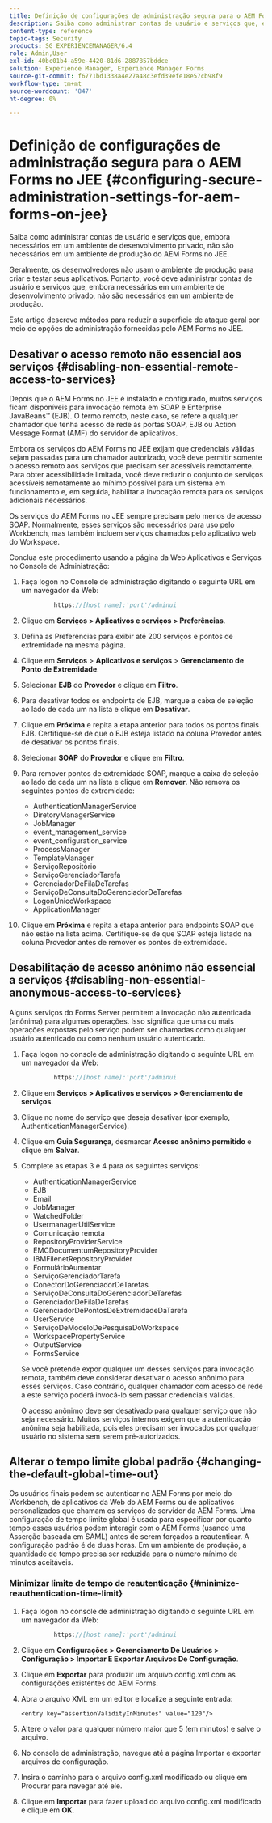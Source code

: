 ```yaml
---
title: Definição de configurações de administração segura para o AEM Forms no JEE
description: Saiba como administrar contas de usuário e serviços que, embora necessários em um ambiente de desenvolvimento privado, não são necessários em um ambiente de produção do AEM Forms no JEE.
content-type: reference
topic-tags: Security
products: SG_EXPERIENCEMANAGER/6.4
role: Admin,User
exl-id: 40bc01b4-a59e-4420-81d6-2887857bddce
solution: Experience Manager, Experience Manager Forms
source-git-commit: f6771bd1338a4e27a48c3efd39efe18e57cb98f9
workflow-type: tm+mt
source-wordcount: '847'
ht-degree: 0%

---
```


# Definição de configurações de administração segura para o AEM Forms no JEE {#configuring-secure-administration-settings-for-aem-forms-on-jee}

Saiba como administrar contas de usuário e serviços que, embora necessários em um ambiente de desenvolvimento privado, não são necessários em um ambiente de produção do AEM Forms no JEE.

Geralmente, os desenvolvedores não usam o ambiente de produção para criar e testar seus aplicativos. Portanto, você deve administrar contas de usuário e serviços que, embora necessários em um ambiente de desenvolvimento privado, não são necessários em um ambiente de produção.

Este artigo descreve métodos para reduzir a superfície de ataque geral por meio de opções de administração fornecidas pelo AEM Forms no JEE.

## Desativar o acesso remoto não essencial aos serviços {#disabling-non-essential-remote-access-to-services}

Depois que o AEM Forms no JEE é instalado e configurado, muitos serviços ficam disponíveis para invocação remota em SOAP e Enterprise JavaBeans™ (EJB). O termo remoto, neste caso, se refere a qualquer chamador que tenha acesso de rede às portas SOAP, EJB ou Action Message Format (AMF) do servidor de aplicativos.

Embora os serviços do AEM Forms no JEE exijam que credenciais válidas sejam passadas para um chamador autorizado, você deve permitir somente o acesso remoto aos serviços que precisam ser acessíveis remotamente. Para obter acessibilidade limitada, você deve reduzir o conjunto de serviços acessíveis remotamente ao mínimo possível para um sistema em funcionamento e, em seguida, habilitar a invocação remota para os serviços adicionais necessários.

Os serviços do AEM Forms no JEE sempre precisam pelo menos de acesso SOAP. Normalmente, esses serviços são necessários para uso pelo Workbench, mas também incluem serviços chamados pelo aplicativo web do Workspace.

Conclua este procedimento usando a página da Web Aplicativos e Serviços no Console de Administração:

1. Faça logon no Console de administração digitando o seguinte URL em um navegador da Web:

   ```java
            https://[host name]:'port'/adminui
   ```

1. Clique em **Serviços > Aplicativos e serviços > Preferências**.
1. Defina as Preferências para exibir até 200 serviços e pontos de extremidade na mesma página.
1. Clique em **Serviços** > **Aplicativos e serviços** > **Gerenciamento de Ponto de Extremidade**.
1. Selecionar **EJB** do **Provedor** e clique em **Filtro**.
1. Para desativar todos os endpoints de EJB, marque a caixa de seleção ao lado de cada um na lista e clique em **Desativar**.
1. Clique em **Próxima** e repita a etapa anterior para todos os pontos finais EJB. Certifique-se de que o EJB esteja listado na coluna Provedor antes de desativar os pontos finais.
1. Selecionar **SOAP** do **Provedor** e clique em **Filtro**.
1. Para remover pontos de extremidade SOAP, marque a caixa de seleção ao lado de cada um na lista e clique em **Remover**. Não remova os seguintes pontos de extremidade:

   * AuthenticationManagerService
   * DiretoryManagerService
   * JobManager
   * event_management_service
   * event_configuration_service
   * ProcessManager
   * TemplateManager
   * ServiçoRepositório
   * ServiçoGerenciadorTarefa
   * GerenciadorDeFilaDeTarefas
   * ServiçoDeConsultaDoGerenciadorDeTarefas
   * LogonÚnicoWorkspace
   * ApplicationManager

1. Clique em **Próxima** e repita a etapa anterior para endpoints SOAP que não estão na lista acima. Certifique-se de que SOAP esteja listado na coluna Provedor antes de remover os pontos de extremidade.

## Desabilitação de acesso anônimo não essencial a serviços {#disabling-non-essential-anonymous-access-to-services}

Alguns serviços do Forms Server permitem a invocação não autenticada (anônima) para algumas operações. Isso significa que uma ou mais operações expostas pelo serviço podem ser chamadas como qualquer usuário autenticado ou como nenhum usuário autenticado.

1. Faça logon no console de administração digitando o seguinte URL em um navegador da Web:

   ```java
            https://[host name]:'port'/adminui
   ```

1. Clique em **Serviços > Aplicativos e serviços > Gerenciamento de serviços**.
1. Clique no nome do serviço que deseja desativar (por exemplo, AuthenticationManagerService).
1. Clique em **Guia Segurança**, desmarcar **Acesso anônimo permitido** e clique em **Salvar**.
1. Complete as etapas 3 e 4 para os seguintes serviços:

   * AuthenticationManagerService
   * EJB
   * Email
   * JobManager
   * WatchedFolder
   * UsermanagerUtilService
   * Comunicação remota
   * RepositoryProviderService
   * EMCDocumentumRepositoryProvider
   * IBMFilenetRepositoryProvider
   * FormulárioAumentar
   * ServiçoGerenciadorTarefa
   * ConectorDoGerenciadorDeTarefas
   * ServiçoDeConsultaDoGerenciadorDeTarefas
   * GerenciadorDeFilaDeTarefas
   * GerenciadorDePontosDeExtremidadeDaTarefa
   * UserService
   * ServiçoDeModeloDePesquisaDoWorkspace
   * WorkspacePropertyService
   * OutputService
   * FormsService

   Se você pretende expor qualquer um desses serviços para invocação remota, também deve considerar desativar o acesso anônimo para esses serviços. Caso contrário, qualquer chamador com acesso de rede a este serviço poderá invocá-lo sem passar credenciais válidas.

   O acesso anônimo deve ser desativado para qualquer serviço que não seja necessário. Muitos serviços internos exigem que a autenticação anônima seja habilitada, pois eles precisam ser invocados por qualquer usuário no sistema sem serem pré-autorizados.

## Alterar o tempo limite global padrão {#changing-the-default-global-time-out}

Os usuários finais podem se autenticar no AEM Forms por meio do Workbench, de aplicativos da Web do AEM Forms ou de aplicativos personalizados que chamam os serviços de servidor da AEM Forms. Uma configuração de tempo limite global é usada para especificar por quanto tempo esses usuários podem interagir com o AEM Forms (usando uma Asserção baseada em SAML) antes de serem forçados a reautenticar. A configuração padrão é de duas horas. Em um ambiente de produção, a quantidade de tempo precisa ser reduzida para o número mínimo de minutos aceitáveis.

### Minimizar limite de tempo de reautenticação {#minimize-reauthentication-time-limit}

1. Faça logon no console de administração digitando o seguinte URL em um navegador da Web:

   ```java
            https://[host name]:'port'/adminui
   ```

1. Clique em **Configurações > Gerenciamento De Usuários > Configuração > Importar E Exportar Arquivos De Configuração**.
1. Clique em **Exportar** para produzir um arquivo config.xml com as configurações existentes do AEM Forms.
1. Abra o arquivo XML em um editor e localize a seguinte entrada:

   `<entry key="assertionValidityInMinutes" value="120"/>`

1. Altere o valor para qualquer número maior que 5 (em minutos) e salve o arquivo.
1. No console de administração, navegue até a página Importar e exportar arquivos de configuração.
1. Insira o caminho para o arquivo config.xml modificado ou clique em Procurar para navegar até ele.
1. Clique em **Importar** para fazer upload do arquivo config.xml modificado e clique em **OK**.
